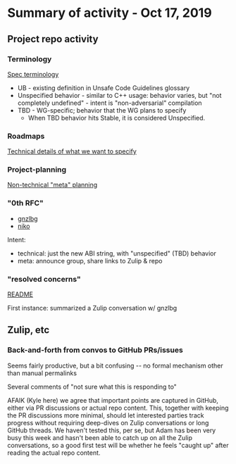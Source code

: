 # Summary of activity - Oct 17, 2019

## Project repo activity

### Terminology

[Spec terminology](https://github.com/nikomatsakis/project-ffi-unwind/blob/master/spec-terminology.md)

* UB - existing definition in Unsafe Code Guidelines glossary
* Unspecified behavior - similar to C++ usage: behavior varies, but "not
  completely undefined" - intent is "non-adversarial" compilation
* TBD - WG-specific; behavior that the WG plans to specify
  * When TBD behavior hits Stable, it is considered Unspecified.

### Roadmaps

[Technical details of what we want to
specify](https://github.com/nikomatsakis/project-ffi-unwind/tree/master/roadmap)

### Project-planning

[Non-technical "meta"
planning](https://github.com/nikomatsakis/project-ffi-unwind/blob/master/project-planning.md)

### "0th RFC"

- [gnzlbg](https://github.com/nikomatsakis/project-ffi-unwind/pull/9)
- [niko](https://github.com/nikomatsakis/project-ffi-unwind/pull/11)

Intent:
- technical: just the new ABI string, with "unspecified" (TBD) behavior
- meta: announce group, share links to Zulip & repo

### "resolved concerns"

[README](https://github.com/nikomatsakis/project-ffi-unwind/blob/master/resolved-concerns/README.md)

First instance: summarized a Zulip conversation w/ gnzlbg

## Zulip, etc

### Back-and-forth from convos to GitHub PRs/issues

Seems fairly productive, but a bit confusing -- no formal mechanism other than
manual permalinks

Several comments of "not sure what this is responding to"

AFAIK (Kyle here) we agree that important points are captured in GitHub, either
via PR discussions or actual repo content. This, together with keeping the PR
discussions more minimal, should let interested parties track progress without
requiring deep-dives on Zulip conversations or long GitHub threads. We haven't
tested this, per se, but Adam has been very busy this week and hasn't been able
to catch up on all the Zulip conversations, so a good first test will be
whether he feels "caught up" after reading the actual repo content.
